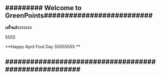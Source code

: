 ## ######### Welcome to GreenPoints########################## ##

**เสร็จแล้ววววววว**

5555

**Happy April Fool Day 55555555 **



## ###################################################### ##


